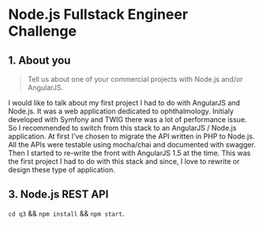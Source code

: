 
# Node.js Fullstack Engineer Challenge

## 1. About you

> Tell us about one of your commercial projects with Node.js and/or AngularJS.

I would like to talk about my first project I had to do with AngularJS and Node.js. It was a web application dedicated to ophthalmology. Initialy developed with Symfony and TWIG there was a lot of performance issue. So I recommended to switch from this stack to an AngularJS / Node.js application. At first I've chosen to migrate the API written in PHP to Node.js. All the APIs were testable using mocha/chai and documented with swagger. Then I started to re-write the front with AngularJS 1.5 at the time. This was the first project I had to do with this stack and since, I love to rewrite or design these type of application.

## 3. Node.js REST API

`cd q3` && `npm install` && `npm start`.